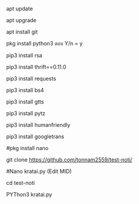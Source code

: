 apt update

apt upgrade

apt install git

pkg install python3  ตอบ Y/n = y

pip3 install rsa

pip3 install thrift==0.11.0

pip3 install requests

pip3 install bs4

pip3 install gtts

pip3 install pytz

pip3 install humanfriendly

pip3 install googletrans

#pkg install nano

git clone https://github.com/tonnam2559/test-noti/

#Nano kratai.py    (Edit MID)

cd test-noti

PYThon3 kratai.py
